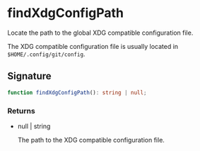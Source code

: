 # findXdgConfigPath

Locate the path to the global XDG compatible configuration file.

The XDG compatible configuration file is usually located in
`$HOME/.config/git/config`.

## Signature

```ts
function findXdgConfigPath(): string | null;
```

### Returns

<ul class="param-ul">
  <li class="param-li param-li-root">
    <span class="param-type">null | string</span>
    <br>
    <p class="param-description">The path to the XDG compatible configuration file.</p>
  </li>
</ul>